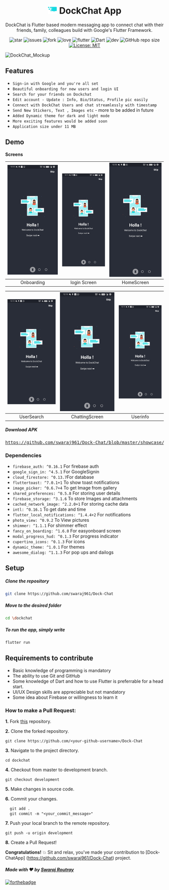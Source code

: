 # <div align="center"><img src="android/app/src/main/res/mipmap-xxhdpi/ic_launcher.png" alt="icon" width=30> DockChat App </div>

<div align="center">DockChat is Flutter based modern messaging app to connect chat with their friends, family, colleagues build with Google's Flutter Framework.


![star](https://img.shields.io/github/stars/swaraj961/Dock-Chat)
 ![issues](https://img.shields.io/github/issues/swaraj961/Dock-Chat) 
 ![fork](https://img.shields.io/github/forks/swaraj961/Dock-Chat) 
 ![love](https://img.shields.io/badge/open%20%20source-%E2%9D%A4-red) 
 ![flutter](https://img.shields.io/badge/Flutter-Framework-blue?logo=flutter) 
 ![Dart](https://img.shields.io/badge/Dart-Language-blue?logo=dart) 
 ![dev](https://img.shields.io/badge/developed%20by%20-swaraj%20routray-orange)
![GitHub repo size](https://img.shields.io/github/repo-size/swaraj961/Dock-Chat)
[![License: MIT](https://img.shields.io/badge/License-MIT-blue.svg)](https://opensource.org/licenses/MIT)

</div>
<img alt='DockChat_Mockup' src='https://github.com/swaraj961/Dock-Chat/blob/master/showcase/DockChatIntro.jpg'>

## Features

- `Sign-in with Google and you're all set` 
- `Beautiful onboarding for new users and login UI`
- `Search for your friends on Dockchat` 
- `Edit account - Update : Info, Bio/Status, Profile pic easily`
- `Connect with DockChat Users and chat streamlessly with timestamp`
- `Send New Stickers, Text , Images etc` - more to be added in future
- `Added Dynamic theme for dark and light mode`
- `More exciting features would be added soon`
- `Application size under 11 MB`



## Demo

**Screens**

| ![](showcase/sample.jpg) | ![](showcase/sample.jpg) | ![](showcase/sample.jpg) |
| :-------------:  | :-------------:  | :-------------:  |
|    Onboarding     |   login Screen     |   HomeScreen     |



| ![](showcase/sample.jpg) | ![](showcase/sample.jpg) | ![](showcase/sample.jpg) |
| :-------------:  | :-------------:  | :-------------:  |
|    UserSearch     |   ChattingScreen    |   Userinfo     |


 

  
##### Download APK
<pre><a href="">https://github.com/swaraj961/Dock-Chat/blob/master/showcase/Demoapk/</a></pre>

  
  
### Dependencies

- `firebase_auth: ^0.16.1` For firebase auth
- `google_sign_in: ^4.5.1` For GoogleSignin
- `cloud_firestore: ^0.13.7`For database
- `fluttertoast: ^7.0.1+1` To show toast notifications
- `image_picker: ^0.6.7+4` To get Image from gallery
- `shared_preferences: ^0.5.8` For storing user details
- `firebase_storage: ^3.1.6` To store Images and attachments
- `cached_network_image: ^2.2.0+1` For storing cache data
- `intl: ^0.16.1` To get date and time
- `flutter_local_notifications: ^1.4.4+2` For notifications
- `photo_view: ^0.9.2` To View pictures
- `shimmer: ^1.1.1` For shimmer effect
- `fancy_on_boarding: ^1.6.0` For easyonboard screen
- `modal_progress_hud: ^0.1.3` For progress indicator
- `cupertino_icons: ^0.1.3` For icons
- `dynamic_theme: ^1.0.1` For themes
- `awesome_dialog: ^1.1.3` For pop ups and dailogs

## Setup

  ##### Clone the repository
```bash
git clone https://github.com/swaraj961/Dock-Chat
```
  ##### Move to the desired folder
```bash
cd \dockchat
```

  ##### To run the app, simply write
```bash
flutter run
```

## Requirements to contribute

- Basic knowledge of programming is mandatory
- The ability to use Git and GitHub
- Some knowledge of Dart and how to use Flutter is preferrable for a head start.
- UI/UX Design skills are appreciable but not mandatory
- Some idea about Firebase or willingness to learn it

### How to make a Pull Request:

**1.** Fork [this](https://github.com/swaraj961/Dock-Chat) repository.

**2.** Clone the forked repository.

```terminal
git clone https://github.com/<your-github-username>/Dock-Chat
```

**3.** Navigate to the project directory.

```terminal
cd dockchat
```

**4.** Checkout from master to development branch.

```terminal
git checkout development
```
**5.** Make changes in source code.

**6.** Commit your changes.

```terminal
  git add .
  git commit -m "<your_commit_message>"
```

**7.** Push your local branch to the remote repository.

```terminal
git push -u origin development
```

**8.** Create a Pull Request!

**Congratulations!**  :boom: Sit and relax, you've made your contribution to [Dock-ChatApp]  (https://github.com/swaraj961/Dock-Chat) project.


##### Made with ♥ by <a href="https://github.com/swaraj961">Swaraj Routray</a>


[![forthebadge](https://forthebadge.com/images/badges/built-with-love.svg)](https://github.com/swaraj961)
